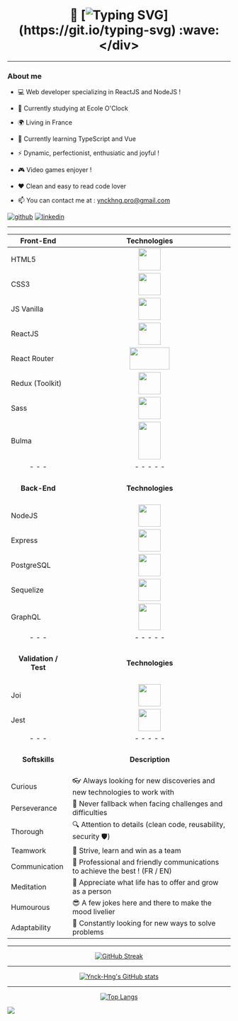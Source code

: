 # <div align="center">👋 [![Typing SVG](https://readme-typing-svg.demolab.com?font=Fira+Code&size=30&duration=2000&pause=0700&color=5C84CA&vCenter=true&width=420&height=35&lines=Hi+there%2C+I'm+Ynck-Hng+!;Welcome+to+my+profile+!)](https://git.io/typing-svg) :wave: </div>

--------
### About me
- 💻 Web developer specializing in ReactJS and NodeJS !

- 📖 Currently studying at Ecole O'Clock

- 🌍 Living in France 

- 🌱 Currently learning TypeScript and Vue

- ⚡ Dynamic, perfectionist, enthusiatic and joyful !

- :video_game: Video games enjoyer !

- ❤️ Clean and easy to read code lover

- 📫 You can contact me at : ynckhng.pro@gmail.com

<a href="https://github.com/Ynck-Hng" target="_blank">![github](https://img.shields.io/badge/GitHub-000000?style=for-the-badge&logo=GitHub&logoColor=white)</a>
<a href="https://www.linkedin.com/in/yannick-huang/" target="_blank">![linkedin](https://img.shields.io/badge/Linkedin-0077B5?style=for-the-badge&logo=Linkedin&logoColor=white)</a>

---------

<div align="center" width="400px">

  | Front-End | Technologies |
  |--|--|
  | HTML5 | <div align="center"> <img src="https://user-images.githubusercontent.com/115977341/213268771-bad1bb44-53e2-402d-8c22-9c72fcb3d2bd.png" width="50px" height="50px"> </div> |
  | CSS3 | <div align="center"> <img src="https://user-images.githubusercontent.com/115977341/213268815-9d4e232f-9358-4079-88d6-bc6c00abfa7f.png" width="50px" height="50px"> </div> |
  | JS Vanilla | <div align="center"> <img src="https://user-images.githubusercontent.com/115977341/213268740-f35ac3ec-1b9c-4453-b9db-9afb5fa217e2.png" width="50px" height="50px"> </div> |
  | ReactJS | <div align="center"> <img src="https://cdn-icons-png.flaticon.com/512/1126/1126012.png" width="50px" height="50px"> </div> |
  | React Router | <div align="center"> <img src="https://creazilla-store.fra1.digitaloceanspaces.com/icons/3254272/react-router-icon-md.png" width="90px" height="50px"> </div> |
  | Redux (Toolkit) | <div align="center"> <img src="https://creazilla-store.fra1.digitaloceanspaces.com/icons/3254287/redux-icon-md.png" width="50px" height="50px"> </div> |
  | Sass | <div align="center"> <img src="https://user-images.githubusercontent.com/115977341/215279608-a7cf27aa-53d7-4159-8198-c592cf006e9a.png" width="50px" height="50px"> </div> |
  | Bulma | <div align="center"> <img src="https://creazilla-store.fra1.digitaloceanspaces.com/icons/3253567/bulma-icon-md.png" width="50px" height="85px"> </div> |
  | <div align="center">- - -</div> | <div align="center">- - - - -</div> |
  | <h4 align="center">Back-End</h4> | <h4 align="center"> Technologies </h4> |
  | NodeJS | <div align="center"> <img src="https://user-images.githubusercontent.com/115977341/213268794-13c5eba2-47b4-4e6b-bd35-e680dc25d850.png" width="50px" height="50px"> </div> |
  | Express | <div align="center"> <img src="https://user-images.githubusercontent.com/115977341/213268782-c620c3a9-f321-4e08-90bd-d545336be168.png" width="50px" height="50px"> </div> |
  | PostgreSQL | <div align="center"> <img src="https://user-images.githubusercontent.com/115977341/213268807-b2716f0c-9999-4c56-ba22-5ea47c66f013.png" width="50px" height="50px"> </div> |
  | Sequelize | <div align="center"> <img src="https://camo.githubusercontent.com/e3da04972404cf681ab3f9512f69c72d1c20b4cabbc4b9e181c8d6f1718bf13f/68747470733a2f2f73657175656c697a652e6f72672f696d672f6c6f676f2e737667" width="50px" height="50px"> </div> |
  | GraphQL | <div align="center"> <img src="https://creazilla-store.fra1.digitaloceanspaces.com/icons/3253862/graphql-icon-md.png" width="50px" height="60px"> </div> 
  | <div align="center">- - -</div> | <div align="center">- - - - -</div> |
  | <h4 align="center">Validation / Test</h4> | <h4 align="center">Technologies</h4> |
  | Joi | <div align="center"> <img src="https://joi.dev/img/joiTransparent.png" width="50px" height="50px"> </div> |
  | Jest | <div align="center"> <img src="https://creazilla-store.fra1.digitaloceanspaces.com/icons/3253956/jest-icon-md.png" width="50px" height="50px"> </div> |
  | <div align="center">- - -</div> | <div align="center">- - - - -</div> |
  | <h4 align="center"> Softskills </h4> | <h4 align="center"> Description </h4> |
  | Curious | 👓 Always looking for new discoveries and new technologies to work with |
  | Perseverance | :muscle: Never fallback when facing challenges and difficulties |
  | Thorough | :mag: Attention to details (clean code, reusability, security 🛡️) |
  | Teamwork | :handshake: Strive, learn and win as a team |
  | Communication | 💬 Professional and friendly communications to achieve the best ! (FR / EN)󠁥|
  | Meditation | :seedling: Appreciate what life has to offer and grow as a person |
  | Humourous | 😎 A few jokes here and there to make the mood livelier |
  | Adaptability | 💼 Constantly looking for new ways to solve problems | 
</div>

-------------
<div align="center">
  
[![GitHub Streak](https://streak-stats.demolab.com?user=Ynck-Hng&theme=dark&fire=00FF10&ring=2DDB2CDB&currStreakLabel=38bdae&dates=70a5fd&sideLabels=38bdae&background=0C113F3F)](https://git.io/streak-stats)
  
  ---

[![Ynck-Hng's GitHub stats](https://github-readme-stats.vercel.app/api?username=ynck-hng&theme=tokyonight&count_private=true)](https://github.com/ynck-hng/github-readme-stats)
  
  ---

[![Top Langs](https://github-readme-stats.vercel.app/api/top-langs/?username=ynck-hng&layout=compact&theme=tokyonight)](https://github.com/ynck-hng/github-readme-stats)

</div>

![](https://komarev.com/ghpvc/?username=ynck-hng)
